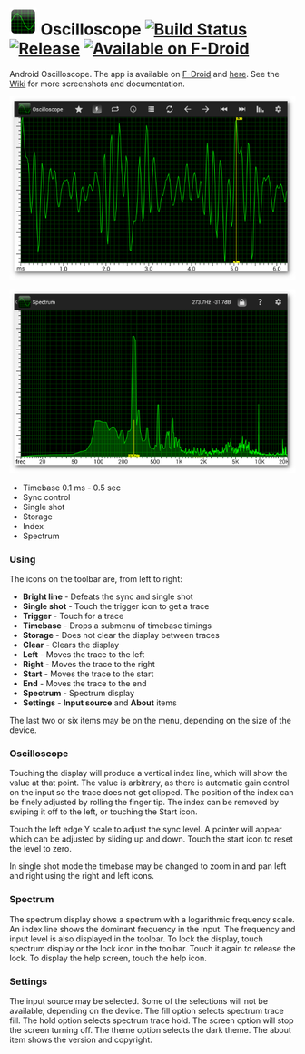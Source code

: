 # ![Logo](src/main/res/drawable-mdpi/ic_launcher.png) Oscilloscope [![Build Status](https://travis-ci.org/billthefarmer/scope.svg?branch=master)](https://travis-ci.org/billthefarmer/scope) [![Release](https://img.shields.io/github/release/billthefarmer/scope.svg?logo=github)](https://github.com/billthefarmer/scope/releases) [![Available on F-Droid](https://f-droid.org/wiki/images/c/ca/F-Droid-button_available-on_smaller.png)](https://f-droid.org/packages/org.billthefarmer.scope)

Android Oscilloscope. The app is available on
[F-Droid](https://f-droid.org/packages/org.billthefarmer.scope)
and [here](https://github.com/billthefarmer/scope/releases). See the
[Wiki](https://github.com/billthefarmer/scope/wiki) for more screenshots
and documentation.

![](https://github.com/billthefarmer/billthefarmer.github.io/raw/master/images/Scope.png)

![](https://github.com/billthefarmer/billthefarmer.github.io/raw/master/images/Spectrum.png)

 *  Timebase 0.1 ms - 0.5 sec
 *  Sync control
 *  Single shot
 *  Storage
 *  Index
 *  Spectrum

### Using
 The icons on the toolbar are, from left to right:
 
 *  **Bright line** - Defeats the sync and single shot
 *  **Single shot** - Touch the trigger icon to get a trace
 *  **Trigger** - Touch for a trace
 *  **Timebase** - Drops a submenu of timebase timings
 *  **Storage** - Does not clear the display between traces
 *  **Clear** - Clears the display
 *  **Left** - Moves the trace to the left
 *  **Right** - Moves the trace to the right
 *  **Start** - Moves the trace to the start
 *  **End** - Moves the trace to the end
 *  **Spectrum** - Spectrum display
 *  **Settings** - **Input source** and **About** items

The last two or six items may be on the menu, depending on the size of
the device.

### Oscilloscope
Touching the display will produce a vertical index line, which will
show the value at that point. The value is arbitrary, as there is
automatic gain control on the input so the trace does not get
clipped. The position of the index can be finely adjusted by rolling
the finger tip. The index can be removed by swiping it off to the
left, or touching the Start icon.

Touch the left edge Y scale to adjust the sync level. A pointer will
appear which can be adjusted by sliding up and down. Touch the start
icon to reset the level to zero.

In single shot mode the timebase may be changed to zoom in and pan
left and right using the right and left icons.

### Spectrum
The spectrum display shows a spectrum with a logarithmic frequency
scale. An index line shows the dominant frequency in the input. The
frequency and input level is also displayed in the toolbar. To lock
the display, touch spectrum display or the lock icon in the
toolbar. Touch it again to release the lock. To display the help
screen, touch the help icon.

### Settings
The input source may be selected. Some of the selections will not be
available, depending on the device. The fill option selects spectrum
trace fill. The hold option selects spectrum trace hold. The screen
option will stop the screen turning off. The theme option selects the
dark theme. The about item shows the version and copyright.
